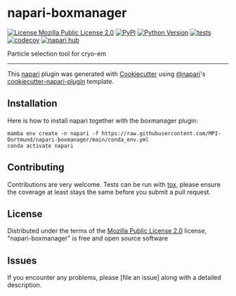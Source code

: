 # napari-boxmanager

[![License Mozilla Public License 2.0](https://img.shields.io/pypi/l/napari-boxmanager.svg?color=green)](https://github.com/mstabrin/napari-boxmanager/raw/main/LICENSE)
[![PyPI](https://img.shields.io/pypi/v/napari-boxmanager.svg?color=green)](https://pypi.org/project/napari-boxmanager)
[![Python Version](https://img.shields.io/pypi/pyversions/napari-boxmanager.svg?color=green)](https://python.org)
[![tests](https://github.com/mstabrin/napari-boxmanager/workflows/tests/badge.svg)](https://github.com/mstabrin/napari-boxmanager/actions)
[![codecov](https://codecov.io/gh/mstabrin/napari-boxmanager/branch/main/graph/badge.svg)](https://codecov.io/gh/mstabrin/napari-boxmanager)
[![napari hub](https://img.shields.io/endpoint?url=https://api.napari-hub.org/shields/napari-boxmanager)](https://napari-hub.org/plugins/napari-boxmanager)

Particle selection tool for cryo-em

----------------------------------

This [napari] plugin was generated with [Cookiecutter] using [@napari]'s [cookiecutter-napari-plugin] template.

<!--
Don't miss the full getting started guide to set up your new package:
https://github.com/napari/cookiecutter-napari-plugin#getting-started

and review the napari docs for plugin developers:
https://napari.org/plugins/index.html
-->

## Installation

Here is how to install napari together with the boxmanager plugin:

    mamba env create -n napari -f https://raw.githubusercontent.com/MPI-Dortmund/napari-boxmanager/main/conda_env.yml
    conda activate napari

## Contributing

Contributions are very welcome. Tests can be run with [tox], please ensure
the coverage at least stays the same before you submit a pull request.

## License

Distributed under the terms of the [Mozilla Public License 2.0] license,
"napari-boxmanager" is free and open source software

## Issues

If you encounter any problems, please [file an issue] along with a detailed description.

[napari]: https://github.com/napari/napari
[Cookiecutter]: https://github.com/audreyr/cookiecutter
[@napari]: https://github.com/napari
[MIT]: http://opensource.org/licenses/MIT
[BSD-3]: http://opensource.org/licenses/BSD-3-Clause
[GNU GPL v3.0]: http://www.gnu.org/licenses/gpl-3.0.txt
[GNU LGPL v3.0]: http://www.gnu.org/licenses/lgpl-3.0.txt
[Apache Software License 2.0]: http://www.apache.org/licenses/LICENSE-2.0
[Mozilla Public License 2.0]: https://www.mozilla.org/media/MPL/2.0/index.txt
[cookiecutter-napari-plugin]: https://github.com/napari/cookiecutter-napari-plugin

[napari]: https://github.com/napari/napari
[tox]: https://tox.readthedocs.io/en/latest/
[pip]: https://pypi.org/project/pip/
[PyPI]: https://pypi.org/
